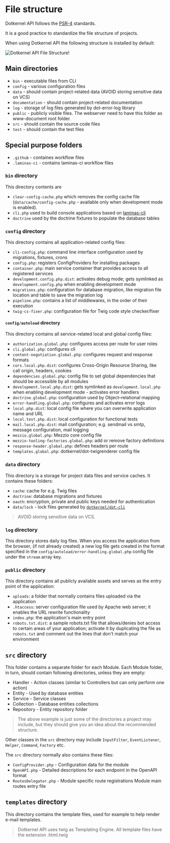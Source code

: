 # File structure

Dotkernel API follows the [PSR-4](https://www.php-fig.org/psr/psr-4/) standards.

It is a good practice to standardize the file structure of projects.

When using Dotkernel API the following structure is installed by default:

![Dotkernel API File Structure!](https://docs.dotkernel.org/img/api/file-structure-dk-api.png)

## Main directories

* `bin` - executable files from CLI
* `config` - various configuration files
* `data` - should contain project-related data (AVOID storing sensitive data on VCS)
* `documentation` - should contain project-related documentation
* `log` - storage of log files generated by dot-error-log library
* `public` - publicly visible files. The webserver need to have this folder as www-document root folder.
* `src` - should contain the source code files
* `test` - should contain the test files

## Special purpose folders

* `.github`  - containes workflow files
* `.laminas-ci` - contains laminas-ci workflow files

### `bin` directory

This directory contents are

* `clear-config-cache.php` which removes the config cache file (`data/cache/config-cache.php` - available only when development mode is enabled).
* `cli.php` used to build console applications based on [laminas-cli](https://github.com/laminas/laminas-cli)
* `doctrine` used by the doctrine fixtures to populate the database tables

### `config` directory

This directory contains all application-related config files:

* `cli-config.php`: command line interface configuration used by migrations, fixtures, crons
* `config.php`: registers ConfigProviders for installing packages
* `container.php`: main service container that provides access to all registered services
* `development.config.php.dist`: activates debug mode; gets symlinked as `development.config.php` when enabling development mode
* `migrations.php`: configuration for database migration, like migration file location and table to save the migration log
* `pipeline.php`: contains a list of middlewares, in the order of their execution
* `twig-cs-fixer.php`: configuration file for Twig code style checker/fixer

#### `config/autoload` directory

This directory contains all service-related local and global config files:

* `authorization.global.php`: configures access per route for user roles
* `cli.global.php`: configures cli
* `content-negotiation.global.php`: configures request and response formats
* `cors.local.php.dist`: configures Cross-Origin Resource Sharing, like call origin, headers, cookies
* `dependencies.global.php`: config file to set global dependencies that should be accessible by all modules
* `development.local.php.dist`: gets symlinked as `development.local.php` when enabling development mode - activates error handlers
* `doctrine.global.php`: configuration used by Object–relational mapping
* `error-handling.global.php`: configures and activates error logs
* `local.php.dist`: local config file where you can overwrite application name and URL
* `local.test.php.dist`: local configuration for functional tests
* `mail.local.php.dist`: mail configuration; e.g. sendmail vs smtp, message configuration, mail logging
* `mezzio.global.php`: Mezzio core config file
* `mezzio-tooling-factories.global.php`: add or remove factory definitions
* `response-header.global.php`: defines headers per route
* `templates.global.php`: dotkernel/dot-twigrenderer config file

### `data` directory

This directory is a storage for project data files and service caches.
It contains these folders:

* `cache`: cache for e.g. Twig files
* `doctrine`: database migrations and fixtures
* `oauth`: encryption, private and public keys needed for authentication
* `data/lock` - lock files generated by [`dotkernel/dot-cli`](https://docs.dotkernel.org/dot-cli/v3/lock-files/)

> AVOID storing sensitive data on VCS.

### `log` directory

This directory stores daily log files.
When you access the application from the browser, (if not already created) a new log file gets created in the format specified in the `config/autoload/error-handling.global.php` config file under the `stream` array key.

### `public` directory

This directory contains all publicly available assets and serves as the entry point of the application:

* `uploads`: a folder that normally contains files uploaded via the application
* `.htaccess`: server configuration file used by Apache web server; it enables the URL rewrite functionality
* `index.php`: the application's main entry point
* `robots.txt.dist`: a sample robots.txt file that allows/denies bot access to certain areas of your application; activate it by duplicating the file as `robots.txt` and comment out the lines that don't match your environment

## `src` directory

This folder contains a separate folder for each Module.
Each Module folder, in turn, should contain following directories, unless they are empty:

* Handler - Action classes (similar to Controllers but can only perform one action)
* Entity - Used by database entities
* Service - Service classes
* Collection - Database entities collections
* Repository - Entity repository folder

> The above example is just some of the directories a project may include, but they should give you an idea about the recommended structure.

Other classes in the `src` directory may include `InputFilter`, `EventListener`, `Helper`, `Command`, `Factory` etc.

The `src` directory normally also contains these files:

* `ConfigProvider.php` - Configuration data for the module
* `OpenAPI.php` - Detailed descriptions for each endpoint in the OpenAPI format
* `RoutesDelegator.php` - Module specific route registrations    Module main routes entry file

## `templates` directory

This directory contains the template files, used for example to help render e-mail templates.

> Dotkernel API uses twig as Templating Engine. All template files have the extension .html.twig
